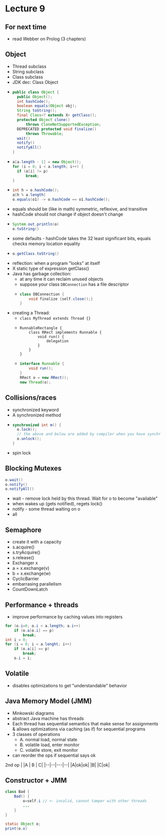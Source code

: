 # Lecture 9

## For next time
- read Webber on Prolog (3 chapters)

## Object
- Thread subclass
- String subclass
- Class subclass
- JDK dec: Class Object
- ```java
  public class Object {
    public Object();
    int hashCode();
    boolean equals(Object obj);
    String toString();
    final Class<? extends X> getClass();
    protected Object clone()
        throws CloneNotSupportedException;
    DEPRECATED protected void finalize()
        throws Throwable;
    wait()
    notify()
    notifyAll()
  }
  ```
- ```java
  a[a.length - 1] = new Object();
  for (i = 0; i < a.length; i++) {
    if (a[i] != p)
        break;
  }
  ```
- ```java
  int h = o.hashCode();
  a[h % a.length]
  o.equals(o1) -> o.hashCode == o1.hashCode();
  ```
- equals should be (like in math) symmetric, reflexive, and transitive
- hashCode should not change if object doesn't change
- ```java
  System.out.println(o)
  o.toString()
  ```
- some defaults - hashCode takes the 32 least significant bits, equals checks memory location equality
- ```java
  o.getClass.toString()
  ```
- reflection: when a program "looks" at itself
- X static type of expression getClass()
- Java has garbage collection:
  - at any time it can reclaim unused objects
  - suppose your class `DBConnection` has a file descriptor
  - ```java
    class DBConnection {
        void finalize {self.close();}
    }
    ```
- creating a Thread:
  - `class MyThread extends Thread {}`
  - ```
    RunnableRectangle {
        class RRect implements Runnable {
            void run() {
                delegation
            }
        }
    }
    ```
  - ```java
    interface Runnable {
        void run();
    }
    RRect o = new RRect();
    new Thread(o);
    ```

## Collisions/races
- synchronized keyword
- A synchronized method
- ```java
  synchronized int m() {
    o.lock();
    // the above and below are added by compiler when you have synchronized keyword
    o.unlock();
  }
  ```
- spin lock

## Blocking Mutexes
```java
o.wait()
o.notify()
o.notifyAll()
```
- wait - remove lock held by this thread. Wait for o to become "available"
- when wakes up (gets notified), regets lock()
- notify - some thread waiting on o
- all

## Semaphore
- create it with a capacity
- s.acquire()
- s.tryAcquire()
- s.release()
- Exchanger x
- a = x.exchange(v)
- b = x.exchange(w)
- CyclicBarrier
- embarrasing parallelism
- CountDownLatch

## Performance + threads
- improve performance by caching values into registers
```java
for (o.i=0; o.i < a.length; a.i++)
    if (o.a[o.i] == p)
        break;
int i = 0;
for (i = 0; i < a.lenght; i++)
    if (o.a[i] == p)
        break;
    o.i = i;
```

## Volatile
- disables optimizations to get "understandable" behavior

## Java Memory Model (JMM)
- Minkowski diagrams
- abstract Java machine has threads
- Each thread has sequential semantics that make sense for assignments & allows optimizations via caching (as if) for sequential programs
- 3 classes of operations
  - A. normal load, normal state
  - B. volatile load, enter monitor
  - C. volatile store, exit monitor
- can reorder the ops if sequential says ok

2nd op
| |A | B | C|
|--|--|---|--|
|A|ok|ok|
|B|
|C|ok|

## Constructor + JMM
```java
class Bad {
    Bad() {
        o=self.i // <- invalid, cannot tamper with other threads
        ...
    }
}

static Object o;
print(o.x)
```